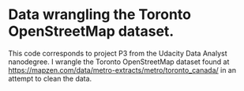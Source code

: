# Data wrangling the Toronto OpenStreetMap dataset.

This code corresponds to project P3 from the Udacity Data Analyst nanodegree. I
wrangle the Toronto OpenStreetMap dataset found at
https://mapzen.com/data/metro-extracts/metro/toronto_canada/
in an attempt to clean the data.
